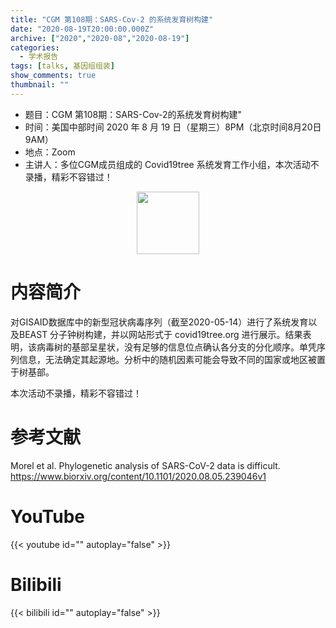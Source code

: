 ```yaml
---
title: "CGM 第108期：SARS-Cov-2 的系统发育树构建"
date: "2020-08-19T20:00:00.000Z"
archive: ["2020","2020-08","2020-08-19"]
categories:
  - 学术报告
tags: [talks, 基因组组装]
show_comments: true
thumbnail: ""
---
```


- 题目：CGM 第108期：SARS-Cov-2的系统发育树构建"
- 时间：美国中部时间 2020 年 8 月 19 日（星期三）8PM（北京时间8月20日 9AM）
- 地点：Zoom
- 主讲人：多位CGM成员组成的 Covid19tree 系统发育工作小组，本次活动不录播，精彩不容错过！

<div align="center">
<img src="https://i.ibb.co/2dRMD0m/covid19tree.png" height=100>
</div>

# 内容简介

对GISAID数据库中的新型冠状病毒序列（截至2020-05-14）进行了系统发育以及BEAST 分子钟树构建，并以网站形式于 covid19tree.org 进行展示。结果表明，该病毒树的基部呈星状，没有足够的信息位点确认各分支的分化顺序。单凭序列信息，无法确定其起源地。分析中的随机因素可能会导致不同的国家或地区被置于树基部。

本次活动不录播，精彩不容错过！


# 参考文献

Morel et al. Phylogenetic analysis of SARS-CoV-2 data is difficult. https://www.biorxiv.org/content/10.1101/2020.08.05.239046v1


# YouTube

{{< youtube id="" autoplay="false" >}}

# Bilibili

{{< bilibili id="" autoplay="false" >}}

